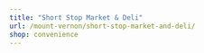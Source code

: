 ```yaml
---
title: "Short Stop Market & Deli"
url: /mount-vernon/short-stop-market-and-deli/
shop: convenience
---
```

